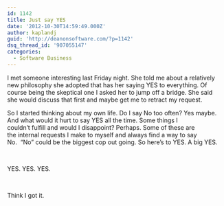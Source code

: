 ```yaml
---
id: 1142
title: Just say YES
date: '2012-10-30T14:59:49.000Z'
author: kaplandj
guid: 'http://deanonsoftware.com/?p=1142'
dsq_thread_id: '907055147'
categories:
  - Software Business
---
```

I met someone interesting last Friday night. She told me about a relatively new philosophy she adopted that has her saying YES to everything. Of course being the skeptical one I asked her to jump off a bridge. She said she would discuss that first and maybe get me to retract my request.

So I started thinking about my own life. Do I say No too often? Yes maybe. And what would it hurt to say YES all the time. Some things I couldn’t fulfill and would I disappoint? Perhaps. Some of these are the internal requests I make to myself and always find a way to say No.  “No” could be the biggest cop out going. So here’s to YES. A big YES.

 

YES. YES. YES.

 

Think I got it.
